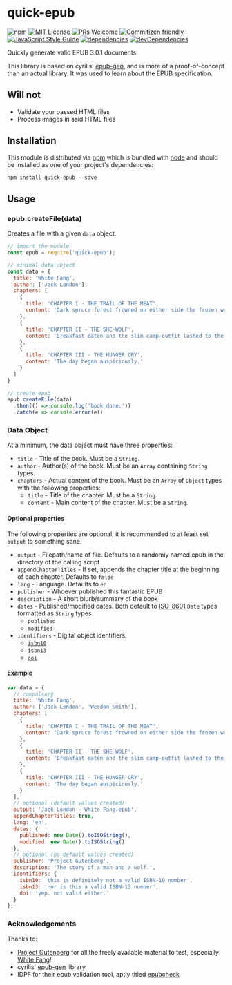# quick-epub

[![npm][shield-npm-version]][url-npm-version]
[![MIT License][shield-mit-license]][url-mit-license]
[![PRs Welcome][shield-prs-welcome]][url-prs-welcome]
[![Commitizen friendly][shield-commitizen-friendly]][url-commitizen-friendly]
[![JavaScript Style Guide][shield-standard-style]][url-standard-style]
[![dependencies][shield-deps]][url-deps]
[![devDependencies][shield-devdeps]][url-deps]

Quickly generate valid EPUB 3.0.1 documents.

This library is based on cyrilis' [epub-gen][url-epubgen], and is more of a
proof-of-concept than an actual library. It was used to learn about the
EPUB specification.

## Will not

*   Validate your passed HTML files
*   Process images in said HTML files

## Installation

This module is distributed via [npm][url-npm] which is bundled with [node][url-node] and should be installed as one of your project's dependencies:

```javascript
npm install quick-epub --save
```

## Usage

### epub.createFile(data)

Creates a file with a given ```data``` object.

```javascript
// import the module
const epub = require('quick-epub');

// minimal data object
const data = {
  title: 'White Fang',
  author: ['Jack London'],
  chapters: [
    {
      title: 'CHAPTER I - THE TRAIL OF THE MEAT',
      content: 'Dark spruce forest frowned on either side the frozen waterway.'
    },
    {
      title: 'CHAPTER II - THE SHE-WOLF',
      content: 'Breakfast eaten and the slim camp-outfit lashed to the sled...'
    },
    {
      title: 'CHAPTER III - THE HUNGER CRY',
      content: 'The day began auspiciously.'
    }
  ]
}

// create epub
epub.createFile(data)
  .then(() => console.log('book done.'))
  .catch(e => console.error(e))
```

### Data Object

At a minimum, the data object must have three properties:

*   `title` - Title of the book. Must be a `String`.
*   `author` - Author(s) of the book. Must be an `Array` containing `String` types.
*   `chapters` - Actual content of the book. Must be an `Array` of `Object` types with the following properties:
    *   `title` - Title of the chapter. Must be a `String`.
    *   `content` - Main content of the chapter. Must be a `String`.

#### Optional properties

The following properties are optional, it is recommended to at least set `output` to something sane.

*   `output` - Filepath/name of file. Defaults to a randomly named epub in the directory of the calling script
*   `appendChapterTitles` - If set, appends the chapter title at the beginning of each chapter. Defaults to `false`
*   `lang` - Language. Defaults to `en`
*   `publisher` - Whoever published this fantastic EPUB
*   `description` - A short blurb/summary of the book
*   `dates` - Published/modified dates. Both default to [ISO-8601][url-iso8601] `Date` types formatted as `String` types
    *   `published`
    *   `modified`
*   `identifiers` - Digital object identifiers.
    *   [`isbn10`][url-isbn]
    *   `isbn13`
    *   [`doi`][url-doi]

#### Example

```javascript
var data = {
  // compulsory
  title: 'White Fang',
  author: ['Jack London', 'Weedon Smith'],
  chapters: [
    {
      title: 'CHAPTER I - THE TRAIL OF THE MEAT',
      content: 'Dark spruce forest frowned on either side the frozen waterway.'
    },
    {
      title: 'CHAPTER II - THE SHE-WOLF',
      content: 'Breakfast eaten and the slim camp-outfit lashed to the sled...'
    },
    {
      title: 'CHAPTER III - THE HUNGER CRY',
      content: 'The day began auspiciously.'
    }
  ],
  // optional (default values created)
  output: 'Jack London - White Fang.epub',
  appendChapterTitles: true,
  lang: 'en',
  dates: {
    published: new Date().toISOString(),
    modified: new Date().toISOString()
  },
  // optional (no default values created)
  publisher: 'Project Gutenberg',
  description: 'The story of a man and a wolf.',
  identifiers: {
    isbn10: 'this is definitely not a valid ISBN-10 number',
    isbn13: 'nor is this a valid ISBN-13 number',
    doi: 'yep. not valid either.'
  }
};
```

### Acknowledgements

Thanks to:

*   [Project Gutenberg][url-prj-guten] for all the freely available material to test, especially [White Fang][url-wf]!
*   cyrilis' [epub-gen][url-epubgen] library
*   IDPF for their epub validation tool, aptly titled [epubcheck][url-epub-check]

[url-epubgen]:https://github.com/cyrilis/epub-gen
[url-iso8601]:http://www.iso.org/iso/home/standards/iso8601.htm
[url-doi]:https://www.doi.org/
[url-isbn]:http://www.isbn.org/faqs_general_questions#isbn_faq1
[url-prj-guten]:http://www.gutenberg.org/
[url-wf]:http://www.gutenberg.org/ebooks/910
[url-epub-check]:https://github.com/idpf/epubcheck
[shield-npm-version]:https://img.shields.io/npm/v/quick-epub.svg
[url-npm-version]:https://www.npmjs.com/package/quick-epub
[shield-mit-license]:https://img.shields.io/github/license/grawlinson/quick-epub.svg
[url-mit-license]:http://opensource.org/licenses/MIT
[shield-prs-welcome]:https://img.shields.io/badge/PRs-welcome-brightgreen.svg
[url-prs-welcome]:http://makeapullrequest.com
[shield-standard-style]:https://img.shields.io/badge/code_style-standard-brightgreen.svg
[url-standard-style]:https://standardjs.com
[url-commitizen-friendly]:https://commitizen.github.io/cz-cli/
[shield-commitizen-friendly]:https://img.shields.io/badge/commitizen-friendly-brightgreen.svg
[shield-deps]:https://img.shields.io/bithound/dependencies/github/grawlinson/quick-epub.svg
[shield-devdeps]:https://img.shields.io/bithound/devDependencies/github/grawlinson/quick-epub.svg
[url-deps]:https://www.bithound.io/github/grawlinson/quick-epub/master/dependencies/npm
[url-npm]:https://www.npmjs.com
[url-node]:https://nodejs.org
